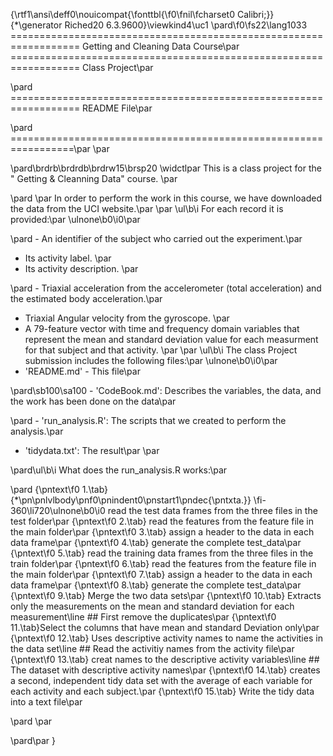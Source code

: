 {\rtf1\ansi\deff0\nouicompat{\fonttbl{\f0\fnil\fcharset0 Calibri;}}
{\*\generator Riched20 6.3.9600}\viewkind4\uc1 
\pard\f0\fs22\lang1033 ================================================================== Getting and Cleaning Data Course\par
================================================================== Class Project\par

\pard ================================================================== README File\par

\pard =================================================================\par
\par

\pard\brdrb\brdrdb\brdrw15\brsp20 \widctlpar This is a class project for the " Getting & Cleanning Data" course. \par

\pard  \par
In order to perform the work in this course, we have downloaded the data from the UCI website.\par
\par
\ul\b\i For each record it is provided:\par
\ulnone\b0\i0\par

\pard - An identifier of the subject who carried out the experiment.\par
- Its activity label. \par
- Its activity description. \par

\pard - Triaxial acceleration from the accelerometer (total acceleration) and the estimated body acceleration.\par
- Triaxial Angular velocity from the gyroscope. \par
- A 79-feature vector with time and frequency domain variables that represent the mean and standard deviation value for each measurment for that subject and that activity. \par
\par
\ul\b\i The class Project submission includes the following files:\par
\ulnone\b0\i0\par
- 'README.md' - This file\par

\pard\sb100\sa100 - 'CodeBook.md': Describes the variables, the data, and the work has been done on the data\par

\pard - 'run_analysis.R': The scripts that we created to perform the analysis.\par
- 'tidydata.txt': The result\par
\par

\pard\ul\b\i What does the run_analysis.R works:\par

\pard 
{\pntext\f0 1.\tab}{\*\pn\pnlvlbody\pnf0\pnindent0\pnstart1\pndec{\pntxta.}}
\fi-360\li720\ulnone\b0\i0  read the test data frames from the three files in the test folder\par
{\pntext\f0 2.\tab} read the features from the feature file in the main folder\par
{\pntext\f0 3.\tab} assign a header to the data in each data frame\par
{\pntext\f0 4.\tab} generate the complete test_data\par
{\pntext\f0 5.\tab} read the training data frames from the three files in the train folder\par
{\pntext\f0 6.\tab} read the features from the feature file in the main folder\par
{\pntext\f0 7.\tab} assign a header to the data in each data frame\par
{\pntext\f0 8.\tab} generate the complete test_data\par
{\pntext\f0 9.\tab} Merge the two data sets\par
{\pntext\f0 10.\tab} Extracts only the measurements on the mean and standard deviation for each measurement\line  ## First remove the duplicates\par
{\pntext\f0 11.\tab}Select the columns that have mean and standard Deviation only\par
{\pntext\f0 12.\tab} Uses descriptive activity names to name the activities in the data set\line  ## Read the activitiy names from the activity file\par
{\pntext\f0 13.\tab} creat names to the descriptive activity variables\line   ## The dataset with descriptive activity names\par
{\pntext\f0 14.\tab} creates a second, independent tidy data set with the average of each variable for each activity and each subject.\par
{\pntext\f0 15.\tab} Write the tidy data into a text file\par

\pard  \par

\pard\par
}
 